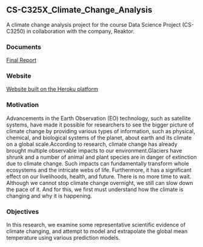 ## CS-C325X_Climate_Change_Analysis
A climate change analysis project for the course Data Science Project (CS-C3250) in collaboration with the company, Reaktor.

### Documents
[Final Report](Final_Report_DS_Project.pdf)

### Website 
[Website built on the Heroku platform](https://climate-change-c3250-2020.herokuapp.com/)

### Motivation
Advancements in the Earth Observation (EO) technology, such as satellite systems, have made it possible for researchers to see the bigger picture of climate change by providing various types of information, such as physical, chemical, and biological systems of the planet, about earth and its climate on a global scale.According to research, climate change has already brought multiple observable impacts to our environment.Glaciers have shrunk and a number of animal and plant species are in danger of extinction due to climate change. Such impacts can fundamentally transform whole ecosystems and the intricate webs of life. Furthermore, it has a significant effect on our livelihoods, health, and future. There is no more time to wait. Although we cannot stop climate change overnight, we still can slow down the pace of it. And for this, we first must understand how the climate is changing and why it is happening.

### Objectives
In this research, we examine some representative scientific evidence of climate changing, and attempt to model and extrapolate the global mean temperature using various prediction models.

